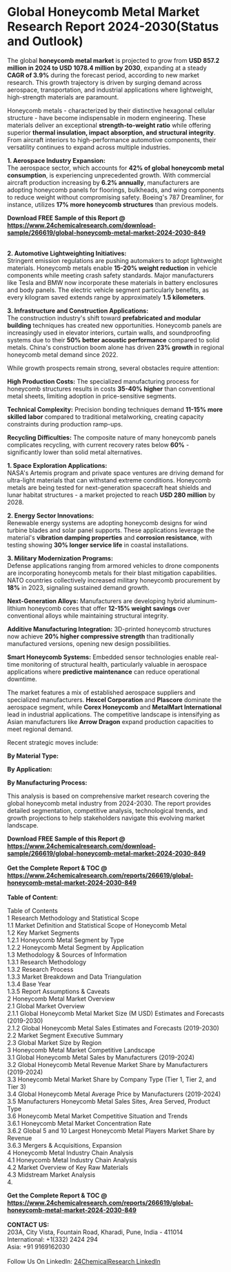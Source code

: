 <h1>Global Honeycomb Metal Market Research Report 2024-2030(Status and Outlook)</h1><p>The global <strong>honeycomb metal market</strong> is projected to grow from <strong>USD 857.2 million in 2024 to USD 1078.4 million by 2030</strong>, expanding at a steady <strong>CAGR of 3.9%</strong> during the forecast period, according to new market research. This growth trajectory is driven by surging demand across aerospace, transportation, and industrial applications where lightweight, high-strength materials are paramount.</p><p>Honeycomb metals - characterized by their distinctive hexagonal cellular structure - have become indispensable in modern engineering. These materials deliver an exceptional <strong>strength-to-weight ratio</strong> while offering superior <strong>thermal insulation, impact absorption, and structural integrity</strong>. From aircraft interiors to high-performance automotive components, their versatility continues to expand across multiple industries.</p><p><strong>1. Aerospace Industry Expansion:</strong><br>
The aerospace sector, which accounts for <strong>42% of global honeycomb metal consumption</strong>, is experiencing unprecedented growth. With commercial aircraft production increasing by <strong>6.2% annually</strong>, manufacturers are adopting honeycomb panels for floorings, bulkheads, and wing components to reduce weight without compromising safety. Boeing's 787 Dreamliner, for instance, utilizes <strong>17% more honeycomb structures</strong> than previous models.</p><div><b>Download FREE Sample of this Report @ 
            <a href="https://www.24chemicalresearch.com/download-sample/266619/global-honeycomb-metal-market-2024-2030-849">
            https://www.24chemicalresearch.com/download-sample/266619/global-honeycomb-metal-market-2024-2030-849</a></b></div><br><p><strong>2. Automotive Lightweighting Initiatives:</strong><br>
Stringent emission regulations are pushing automakers to adopt lightweight materials. Honeycomb metals enable <strong>15-20% weight reduction</strong> in vehicle components while meeting crash safety standards. Major manufacturers like Tesla and BMW now incorporate these materials in battery enclosures and body panels. The electric vehicle segment particularly benefits, as every kilogram saved extends range by approximately <strong>1.5 kilometers</strong>.</p><p><strong>3. Infrastructure and Construction Applications:</strong><br>
The construction industry's shift toward <strong>prefabricated and modular building</strong> techniques has created new opportunities. Honeycomb panels are increasingly used in elevator interiors, curtain walls, and soundproofing systems due to their <strong>50% better acoustic performance</strong> compared to solid metals. China's construction boom alone has driven <strong>23% growth</strong> in regional honeycomb metal demand since 2022.</p><p>While growth prospects remain strong, several obstacles require attention:</p><p><strong>High Production Costs:</strong> The specialized manufacturing process for honeycomb structures results in costs <strong>35-40% higher</strong> than conventional metal sheets, limiting adoption in price-sensitive segments.</p><p><strong>Technical Complexity:</strong> Precision bonding techniques demand <strong>11-15% more skilled labor</strong> compared to traditional metalworking, creating capacity constraints during production ramp-ups.</p><p><strong>Recycling Difficulties:</strong> The composite nature of many honeycomb panels complicates recycling, with current recovery rates below <strong>60%</strong> - significantly lower than solid metal alternatives.</p><p><strong>1. Space Exploration Applications:</strong><br>
NASA's Artemis program and private space ventures are driving demand for ultra-light materials that can withstand extreme conditions. Honeycomb metals are being tested for next-generation spacecraft heat shields and lunar habitat structures - a market projected to reach <strong>USD 280 million</strong> by 2028.</p><p><strong>2. Energy Sector Innovations:</strong><br>
Renewable energy systems are adopting honeycomb designs for wind turbine blades and solar panel supports. These applications leverage the material's <strong>vibration damping properties</strong> and <strong>corrosion resistance</strong>, with testing showing <strong>30% longer service life</strong> in coastal installations.</p><p><strong>3. Military Modernization Programs:</strong><br>
Defense applications ranging from armored vehicles to drone components are incorporating honeycomb metals for their blast mitigation capabilities. NATO countries collectively increased military honeycomb procurement by <strong>18%</strong> in 2023, signaling sustained demand growth.</p><p><strong>Next-Generation Alloys:</strong> Manufacturers are developing hybrid aluminum-lithium honeycomb cores that offer <strong>12-15% weight savings</strong> over conventional alloys while maintaining structural integrity.</p><p><strong>Additive Manufacturing Integration:</strong> 3D-printed honeycomb structures now achieve <strong>20% higher compressive strength</strong> than traditionally manufactured versions, opening new design possibilities.</p><p><strong>Smart Honeycomb Systems:</strong> Embedded sensor technologies enable real-time monitoring of structural health, particularly valuable in aerospace applications where <strong>predictive maintenance</strong> can reduce operational downtime.</p><p>The market features a mix of established aerospace suppliers and specialized manufacturers. <strong>Hexcel Corporation</strong> and <strong>Plascore</strong> dominate the aerospace segment, while <strong>Corex Honeycomb</strong> and <strong>MetalMart International</strong> lead in industrial applications. The competitive landscape is intensifying as Asian manufacturers like <strong>Arrow Dragon</strong> expand production capacities to meet regional demand.</p><p>Recent strategic moves include:</p><p><strong>By Material Type:</strong></p><p><strong>By Application:</strong></p><p><strong>By Manufacturing Process:</strong></p><p>This analysis is based on comprehensive market research covering the global honeycomb metal industry from 2024-2030. The report provides detailed segmentation, competitive analysis, technological trends, and growth projections to help stakeholders navigate this evolving market landscape.</p><div><b>Download FREE Sample of this Report @ 
            <a href="https://www.24chemicalresearch.com/download-sample/266619/global-honeycomb-metal-market-2024-2030-849">
            https://www.24chemicalresearch.com/download-sample/266619/global-honeycomb-metal-market-2024-2030-849</a></b></div><br><div><b>Get the Complete Report & TOC @ 
            <a href="https://www.24chemicalresearch.com/reports/266619/global-honeycomb-metal-market-2024-2030-849">
            https://www.24chemicalresearch.com/reports/266619/global-honeycomb-metal-market-2024-2030-849</a></b></div><br>
            <b>Table of Content:</b><p>Table of Contents<br />
1 Research Methodology and Statistical Scope<br />
1.1 Market Definition and Statistical Scope of Honeycomb Metal<br />
1.2 Key Market Segments<br />
1.2.1 Honeycomb Metal Segment by Type<br />
1.2.2 Honeycomb Metal Segment by Application<br />
1.3 Methodology & Sources of Information<br />
1.3.1 Research Methodology<br />
1.3.2 Research Process<br />
1.3.3 Market Breakdown and Data Triangulation<br />
1.3.4 Base Year<br />
1.3.5 Report Assumptions & Caveats<br />
2 Honeycomb Metal Market Overview<br />
2.1 Global Market Overview<br />
2.1.1 Global Honeycomb Metal Market Size (M USD) Estimates and Forecasts (2019-2030)<br />
2.1.2 Global Honeycomb Metal Sales Estimates and Forecasts (2019-2030)<br />
2.2 Market Segment Executive Summary<br />
2.3 Global Market Size by Region<br />
3 Honeycomb Metal Market Competitive Landscape<br />
3.1 Global Honeycomb Metal Sales by Manufacturers (2019-2024)<br />
3.2 Global Honeycomb Metal Revenue Market Share by Manufacturers (2019-2024)<br />
3.3 Honeycomb Metal Market Share by Company Type (Tier 1, Tier 2, and Tier 3)<br />
3.4 Global Honeycomb Metal Average Price by Manufacturers (2019-2024)<br />
3.5 Manufacturers Honeycomb Metal Sales Sites, Area Served, Product Type<br />
3.6 Honeycomb Metal Market Competitive Situation and Trends<br />
3.6.1 Honeycomb Metal Market Concentration Rate<br />
3.6.2 Global 5 and 10 Largest Honeycomb Metal Players Market Share by Revenue<br />
3.6.3 Mergers & Acquisitions, Expansion<br />
4 Honeycomb Metal Industry Chain Analysis<br />
4.1 Honeycomb Metal Industry Chain Analysis<br />
4.2 Market Overview of Key Raw Materials<br />
4.3 Midstream Market Analysis<br />
4.</p><div><b>Get the Complete Report & TOC @ 
            <a href="https://www.24chemicalresearch.com/reports/266619/global-honeycomb-metal-market-2024-2030-849">
            https://www.24chemicalresearch.com/reports/266619/global-honeycomb-metal-market-2024-2030-849</a></b></div><br><b>CONTACT US:</b><br>
            203A, City Vista, Fountain Road, Kharadi, Pune, India - 411014<br>
            International: +1(332) 2424 294<br>
            Asia: +91 9169162030 <br><br>
            Follow Us On LinkedIn: <a href="https://www.linkedin.com/company/24chemicalresearch/">24ChemicalResearch LinkedIn</a>